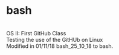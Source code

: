 # bash
<br>OS II: First GitHub Class
<br>Testing the use of the GitHUb on Linux
<br>Modified in 01/11/18 bash_25_10_18 to bash.
